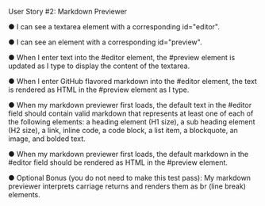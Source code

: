 User Story #2: Markdown Previewer

● I can see a textarea element with a corresponding id="editor".

● I can see an element with a corresponding id="preview".

● When I enter text into the #editor element, the #preview element is updated as I type to
display the content of the textarea.

● When I enter GitHub flavored markdown into the #editor element, the text is rendered as
HTML in the #preview element as I type.

● When my markdown previewer first loads, the default text in the #editor field should
contain valid markdown that represents at least one of each of the following elements: a
heading element (H1 size), a sub heading element (H2 size), a link, inline code, a code
block, a list item, a blockquote, an image, and bolded text.

● When my markdown previewer first loads, the default markdown in the #editor field
should be rendered as HTML in the #preview element.

● Optional Bonus (you do not need to make this test pass): My markdown previewer
interprets carriage returns and renders them as br (line break) elements.
